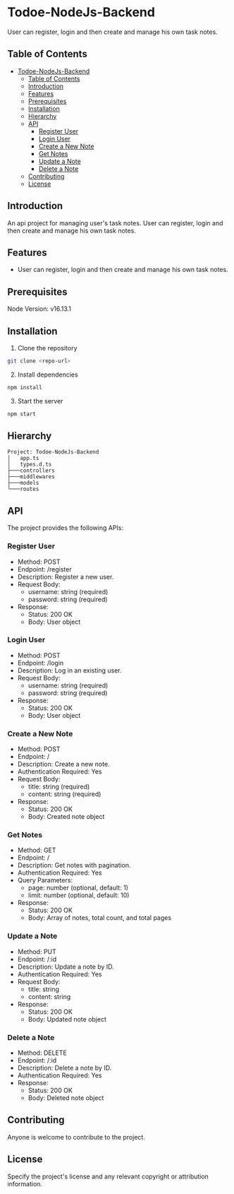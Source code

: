 # Todoe-NodeJs-Backend
User can register, login and then create and manage his own task notes.

## Table of Contents

- [Todoe-NodeJs-Backend](#todoe-nodejs-backend)
  - [Table of Contents](#table-of-contents)
  - [Introduction](#introduction)
  - [Features](#features)
  - [Prerequisites](#prerequisites)
  - [Installation](#installation)
  - [Hierarchy](#hierarchy)
  - [API](#api)
    - [Register User](#register-user)
    - [Login User](#login-user)
    - [Create a New Note](#create-a-new-note)
    - [Get Notes](#get-notes)
    - [Update a Note](#update-a-note)
    - [Delete a Note](#delete-a-note)
  - [Contributing](#contributing)
  - [License](#license)

## Introduction

An api project for managing user's task notes. User can register, login and then create and manage his own task notes.


## Features

- User can register, login and then create and manage his own task notes.

## Prerequisites

Node Version: v16.13.1

## Installation

1. Clone the repository

```bash
git clone <repo-url>
```

2. Install dependencies

```bash
npm install
```

3. Start the server

```bash
npm start
```

## Hierarchy

```
Project: Todoe-NodeJs-Backend
│   app.ts
│   types.d.ts
├───controllers
├───middlewares
├───models
└───routes
```

## API

The project provides the following APIs:

### Register User

- Method: POST
- Endpoint: /register
- Description: Register a new user.
- Request Body:
  - username: string (required)
  - password: string (required)
- Response:
  - Status: 200 OK
  - Body: User object

### Login User

- Method: POST
- Endpoint: /login
- Description: Log in an existing user.
- Request Body:
  - username: string (required)
  - password: string (required)
- Response:
  - Status: 200 OK
  - Body: User object

### Create a New Note

- Method: POST
- Endpoint: /
- Description: Create a new note.
- Authentication Required: Yes
- Request Body:
  - title: string (required)
  - content: string (required)
- Response:
  - Status: 200 OK
  - Body: Created note object

### Get Notes

- Method: GET
- Endpoint: /
- Description: Get notes with pagination.
- Authentication Required: Yes
- Query Parameters:
  - page: number (optional, default: 1)
  - limit: number (optional, default: 10)
- Response:
  - Status: 200 OK
  - Body: Array of notes, total count, and total pages

### Update a Note

- Method: PUT
- Endpoint: /:id
- Description: Update a note by ID.
- Authentication Required: Yes
- Request Body:
  - title: string
  - content: string
- Response:
  - Status: 200 OK
  - Body: Updated note object

### Delete a Note

- Method: DELETE
- Endpoint: /:id
- Description: Delete a note by ID.
- Authentication Required: Yes
- Response:
  - Status: 200 OK
  - Body: Deleted note object

## Contributing

Anyone is welcome to contribute to the project. 

## License

Specify the project's license and any relevant copyright or attribution information.
